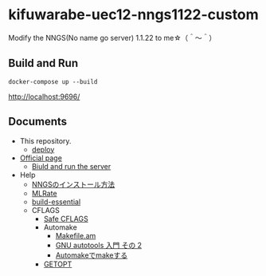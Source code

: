 # kifuwarabe-uec12-nngs1122-custom

Modify the NNGS(No name go server) 1.1.22 to me☆（＾～＾）  

## Build and Run

```shell
docker-compose up --build
```

[http://localhost:9696/](http://localhost:9696/)

## Documents

* This repository.
  * [deploy](./doc/deploy.md)
* [Official page](https://nngs.sourceforge.io/)
  * [Biuld and run the server](https://nngs.sourceforge.io/src/README)
* Help
  * [NNGSのインストール方法](http://game-informatics.blogspot.com/2010/12/nngs.html)
  * [MLRate](http://pem.nu/cms/index.php/freeprogs)
  * [build-essential](https://packages.ubuntu.com/ja/bionic/build-essential)
  * CFLAGS
    * [Safe CFLAGS](https://wiki.gentoo.org/wiki/Safe_CFLAGS)
    * Automake
      * [Makefile.am](https://fut-nis.hatenadiary.jp/entry/20090624/1245849007)
      * [GNU autotools 入門 その 2](http://www.katsuster.net/index.php?arg_act=cmd_show_diary&arg_date=20151227&arg_range=1&arg_direction=0)
      * [Automakeでmakeする](http://www.02.246.ne.jp/~torutk/cxx/automake/automake.html)
    * [GETOPT](https://linuxjm.osdn.jp/html/LDP_man-pages/man3/getopt.3.html)
